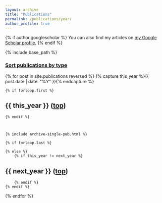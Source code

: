 ```yaml
---
layout: archive
title: "Publications"
permalink: /publications/year/
author_profile: true
---
```


{% if author.googlescholar %}
  You can also find my articles on <u><a href="{{author.googlescholar}}">my Google Scholar profile</a>.</u>
{% endif %}

{% include base_path %}

<a name="top"></a>

### [Sort publications by type](/publications/)


<!-- with YEAR -->
{% for post in site.publications reversed %}
    {% capture this_year %}{{ post.date | date: "%Y" }}{% endcapture %}
    <!--{% capture next_year %}{{ post.previous.date | date: "%Y" }}{% endcapture %}-->

    {% if forloop.first %}

<div class="{{ include.type | default: "list" }}__item">
<article class="archive__item" itemscope itemtype="http://schema.org/CreativeWork">
    <h2 class="archive__item-title" itemprop="headline">
        {{ this_year }} (<a href="#top">top</a>) </h2>
</article>
</div>


    {% endif %}



    {% include archive-single-pub.html %}

    {% if forloop.last %}

    {% else %}
        {% if this_year != next_year %}

<div class="{{ include.type | default: "list" }}__item">
  <article class="archive__item" itemscope itemtype="http://schema.org/CreativeWork">
    <h2 class="archive__item-title" itemprop="headline">
        {{ next_year }} (<a href="#top">top</a>) </h2> 
  </article>
</div>


        {% endif %}
    {% endif %}
{% endfor %}


